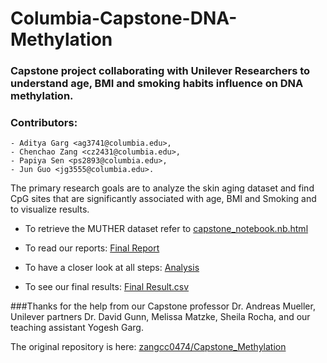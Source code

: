# Columbia-Capstone-DNA-Methylation
### Capstone project collaborating with Unilever Researchers to understand age, BMI and smoking habits influence on DNA methylation.

### Contributors: 
    - Aditya Garg <ag3741@columbia.edu>,
    - Chenchao Zang <cz2431@columbia.edu>, 
    - Papiya Sen <ps2893@columbia.edu>, 
    - Jun Guo <jg3555@columbia.edu>.


The primary research goals are to analyze the skin aging dataset and find CpG sites that are significantly associated with age, BMI and Smoking and to visualize results. 

   - To retrieve the MUTHER dataset refer to [capstone_notebook.nb.html](https://github.com/ayourway/Columbia-Capstone-DNA-Methylation/blob/master/capstone_notebook.nb.html)

   - To read our reports: [Final Report](https://github.com/ayourway/Columbia-Capstone-DNA-Methylation/blob/master/Final_Report__Gene_Methylation.pdf)

   - To have a closer look at all steps: [Analysis](https://github.com/ayourway/Columbia-Capstone-DNA-Methylation/blob/master/Capstone_analysis.ipynb)

   - To see our final results: [Final Result.csv](https://github.com/ayourway/Columbia-Capstone-DNA-Methylation/blob/master/Final%20Result.csv)

###Thanks for the help from our Capstone professor Dr. Andreas Mueller, Unilever partners Dr. David Gunn, Melissa Matzke, Sheila Rocha, and our teaching assistant Yogesh Garg.

The original repository is here: [zangcc0474/Capstone_Methylation](https://github.com/zangcc0474/Capstone_Methylation)